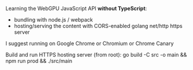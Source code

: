 Learning the WebGPU JavaScript API <b>without TypeScript</b>:
- bundling with node.js / webpack
- hosting/serving the content with CORS-enabled golang net/http https server

I suggest running on Google Chrome or Chromium or Chrome Canary

Build and run HTTPS hosting server (from root): go build -C src -o main && npm run prod && ./src/main
